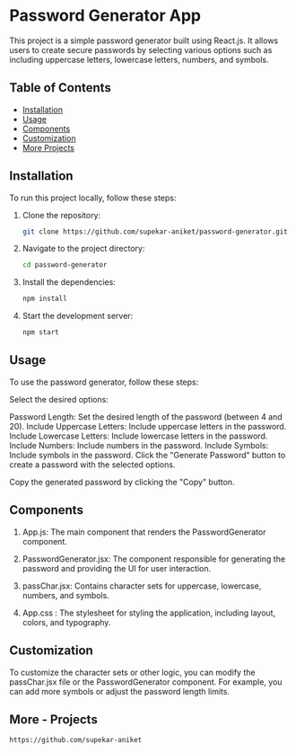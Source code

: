# Password Generator App

This project is a simple password generator built using React.js. It allows users to create secure passwords by selecting various options such as including uppercase letters, lowercase letters, numbers, and symbols.

## Table of Contents

- [Installation](#installation)
- [Usage](#usage)
- [Components](#components)
- [Customization](#customization)
- [More Projects](#More-Projects)

## Installation

To run this project locally, follow these steps:

1. Clone the repository:

   ```sh
   git clone https://github.com/supekar-aniket/password-generator.git

2. Navigate to the project directory:
   
   ```sh
   cd password-generator

3. Install the dependencies:

   ```sh
   npm install

4. Start the development server:

   ```sh
   npm start

## Usage

To use the password generator, follow these steps:

Select the desired options:

Password Length: Set the desired length of the password (between 4 and 20).
Include Uppercase Letters: Include uppercase letters in the password.
Include Lowercase Letters: Include lowercase letters in the password.
Include Numbers: Include numbers in the password.
Include Symbols: Include symbols in the password.
Click the "Generate Password" button to create a password with the selected options.

Copy the generated password by clicking the "Copy" button.

## Components

1. App.js: The main component that renders the PasswordGenerator component.

2. PasswordGenerator.jsx: The component responsible for generating the password and providing the UI for user interaction.

3. passChar.jsx: Contains character sets for uppercase, lowercase, numbers, and symbols.

4. App.css : The stylesheet for styling the application, including layout, colors, and typography.

## Customization

To customize the character sets or other logic, you can modify the passChar.jsx file or the PasswordGenerator component. For example, you can add more symbols or adjust the password length limits.

## More - Projects

```sh
https://github.com/supekar-aniket


